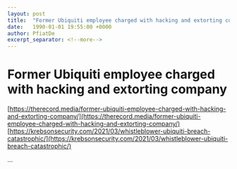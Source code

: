 ```yaml
---
layout: post
title:  "Former Ubiquiti employee charged with hacking and extorting company"
date:   1990-01-01 19:55:00 +0000
author: PfiatDe
excerpt_separator: <!--more-->
---
```


# Former Ubiquiti employee charged with hacking and extorting company
[https://therecord.media/former-ubiquiti-employee-charged-with-hacking-and-extorting-company/](https://therecord.media/former-ubiquiti-employee-charged-with-hacking-and-extorting-company/)
[https://krebsonsecurity.com/2021/03/whistleblower-ubiquiti-breach-catastrophic/](https://krebsonsecurity.com/2021/03/whistleblower-ubiquiti-breach-catastrophic/)

...
<!--more-->
